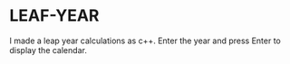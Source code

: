 LEAF-YEAR
===
I made a leap year calculations as c++. Enter the year and press Enter to display the calendar.
